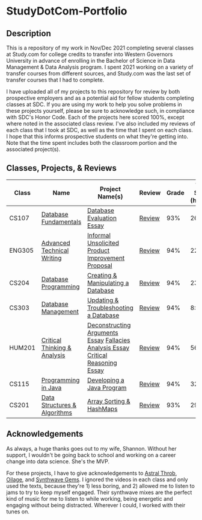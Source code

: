 # StudyDotCom-Portfolio

## Description

This is a repository of my work in Nov/Dec 2021 completing several classes at Study.com for college credits to transfer into Western Governors University in advance of enrolling in the Bachelor of Science in Data Management & Data Analysis program. I spent 2021 working on a variety of transfer courses from different sources, and Study.com was the last set of transfer courses that I had to complete. 

I have uploaded all of my projects to this repository for review by both prospective employers and as a potential aid for fellow students completing classes at SDC. If you are using my work to help you solve problems in these projects yourself, please be sure to acknowledge such, in compliance with SDC's Honor Code. Each of the projects here scored 100%, except where noted in the associated class review. I've also included my reviews of each class that I took at SDC, as well as the time that I spent on each class. I hope that this informs prospective students on what they're getting into. Note that the time spent includes both the classroom portion and the associated project(s).

## Classes, Projects, & Reviews
| Class  | Name                                                                                                            | Project Name(s)                                                                                                                                                                                                                                                                                                                                                      | Review                                                                                            | Grade | Time Spent (hh:mm) | Date Completed |
|--------|-----------------------------------------------------------------------------------------------------------------|----------------------------------------------------------------------------------------------------------------------------------------------------------------------------------------------------------------------------------------------------------------------------------------------------------------------------------------------------------------------|---------------------------------------------------------------------------------------------------|-------|--------------------|----------------|
| CS107  | [Database Fundamentals](https://study.com/academy/course/computer-science-107-database-fundamentals.html)       | [Database Evaluation Essay](https://github.com/WJTownsend/StudyDotCom-Portfolio/blob/main/CS107/CS107Project.pdf)                                                                                                                                                                                                                                                    | [Review](https://github.com/WJTownsend/StudyDotCom-Portfolio/blob/main/CS107/CS107Review.md)      | 93%   | 26:47              | 5 Nov 2021     |
| ENG305 | [Advanced Technical Writing](https://study.com/academy/course/technical-writing-course.html)                    | [Informal Unsolicited Product Improvement Proposal](https://github.com/WJTownsend/StudyDotCom-Portfolio/blob/main/ENG305/ENG305Project.pdf)                                                                                                                                                                                                                          | [Review](]()https://github.com/WJTownsend/StudyDotCom-Portfolio/blob/main/ENG305/ENG305Review.md) | 94%   | 22:35              | 10 Nov 2021    |
| CS204  | [Database Programming](https://study.com/academy/course/computer-science-204-database-programming.html)         | [Creating & Manipulating a Database](https://github.com/WJTownsend/StudyDotCom-Portfolio/blob/main/CS204/CS204Project.txt)                                                                                                                                                                                                                                           | [Review](https://github.com/WJTownsend/StudyDotCom-Portfolio/blob/main/CS204/CS204Review.md)      | 94%   | 23:03              | 16 Nov 2021    |
| CS303  | [Database Management](https://study.com/academy/course/computer-science-303-database-management.html)           | [Updating & Troubleshooting a Database](https://github.com/WJTownsend/StudyDotCom-Portfolio/blob/main/CS303/CS303Project.pdf)                                                                                                                                                                                                                                        | [Review](https://github.com/WJTownsend/StudyDotCom-Portfolio/blob/main/CS303/CS303Review.md)      | 94%   | 8:08               | 17 Nov 2021    |
| HUM201 | [Critical Thinking & Analysis](https://study.com/academy/course/humanities-201-critical-thinking-analysis.html) | [Deconstructing Arguments Essay](https://github.com/WJTownsend/StudyDotCom-Portfolio/blob/main/HUM201/HUM201Project01.pdf) [Fallacies Analysis Essay](https://github.com/WJTownsend/StudyDotCom-Portfolio/blob/main/HUM201/HUM201Project02.pdf) [Critical Reasoning Essay](https://github.com/WJTownsend/StudyDotCom-Portfolio/blob/main/HUM201/HUM201Project03.pdf) | [Review](https://github.com/WJTownsend/StudyDotCom-Portfolio/blob/main/HUM201/HUM201Review.md)    | 94%   | 56:49              | 3 Dec 2021     |
| CS115  | [Programming in Java](https://study.com/academy/course/computer-science-115-programming-in-java.html)           | [Developing a Java Program](https://github.com/WJTownsend/StudyDotCom-Portfolio/blob/main/CS115/CS115Project.txt)                                                                                                                                                                                                                                                    | [Review](https://github.com/WJTownsend/StudyDotCom-Portfolio/blob/main/CS115/CS115Review.md)      | 94%   | 32:51              | 9 Dec 2021     |
| CS201  | [Data Structures & Algorithms](https://study.com/academy/course/computer-science-201-data-structures.html)      | [Array Sorting & HashMaps](https://github.com/WJTownsend/StudyDotCom-Portfolio/blob/main/CS201/CS201Project.txt)                                                                                                                                                                                                                                                     | [Review](https://github.com/WJTownsend/StudyDotCom-Portfolio/blob/main/CS201/CS201Review.md)      | 93%   | 29:06              | 16 Dec 2021    |


## Acknowledgements

As always, a huge thanks goes out to my wife, Shannon. Without her support, I wouldn't be going back to school and working on a career change into data science. She's the MVP. 

For these projects, I have to give acknowledgements to [Astral Throb](https://www.youtube.com/c/AstralThrob/videos), [Oilage](https://www.youtube.com/user/lucasgelati/videos), and [Synthwave Gems](https://www.youtube.com/c/SynthwaveGems/videos). I ignored the videos in each class and only used the texts, because they're 1) less boring, and 2) allowed me to listen to jams to try to keep myself engaged. Their synthwave mixes are the perfect kind of music for me to listen to while working, being energetic and engaging without being distracted. Wherever I could, I worked with their tunes on. 
